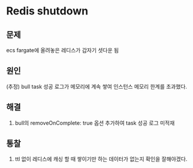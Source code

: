 # Redis shutdown

## 문제

ecs fargate에 올려놓은 레디스가 갑자기 셧다운 됨

## 원인

(추정)
bull task 성공 로그가 메모리에 계속 쌓여 인스턴스 메모리 한계를 초과했다.

## 해결

1. bull의 removeOnComplete: true 옵션 추가하여 task 성공 로그 미적재

## 통찰

1. ttl 없이 레디스에 캐싱 할 때 쌓이기만 하는 데이터가 없는지 확인을 잘해야겠다.
